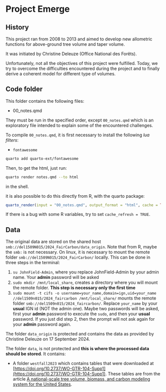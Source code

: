 # Project Emerge

## History
This project ran from 2008 to 2013 and aimed to develop new allometric functions for above-ground tree volume and taper volume.

It was initiated by Christine Deleuze (Office National des Forêts).

Unfortunately, not all the objectives of this project were fulfilled. Today, we try to overcome the difficulties encountered during the project and to finally derive a coherent model for different type of volumes.

## Code folder
This folder contains the following files:
- 00_notes.qmd

They must be run in the specified order, except `00_notes.qmd` which is an exploratory file intended to explain some of the encountered challenges.

To compile `00_notes.qmd`, it is first necessary to install the following *lua filters*:
- `fontawesome`
```sh
quarto add quarto-ext/fontawesome
```
Then, to get the html, just run:
```sh
quarto render notes.qmd --to html
```
in the shell.

it is also possible to do this directly from R, with the quarto package:
```r
quarto_render(input = "00_notes.qmd", output_format = "html", cache = TRUE, cache_refresh = FALSE)
```
If there is a bug with some R variables, try to set `cache_refresh = TRUE`.

## Data
The original data are stored on the shared host `smb://del1509N015/2024_FairCarbon/data_origin`. Note that from R, maybe the `smb:` is not necessary. On linux, it is necessary to mount the remote folder `smb://del1509N015/2024_FairCarbon/` locally. This can be done in three steps in the terminal:

1. `su JohnField-Admin`, where you replace JohnField-Admin by your admin name. Your **admin** password will be asked
2. `sudo mkdir /mnt/local_share`, creates a directory where you will mount the remote folder. **This step is necessary only the first time**
3. `sudo mount -t cifs -o username=your_name,domain=ign,uid=your_name //del1509n015/2024_faircarbon /mnt/local_share/` mounts the remote folder `smb://del1509n015/2024_faircarbon/`. Replace `your_name` by your **usual** IGN id (NOT the admin one). Maybe two passwords will be asked, first your **admin** password to execute the `sudo`, and then your **usual** password. If you just did step 2, then the prompt will not ask again for your **admin** password again.

The folder `data_origin` is protected and contains the data as provided by Christine Deleuze on 17 September 2024.

The folder `data`, is not protected and **this is where the processed data should be stored**. It contains:

- A folder `westfall2023` which contains tables that were downloaded at [https://doi.org/10.2737/WO-GTR-104-Supp1](https://doi.org/10.2737/WO-GTR-104-Supp1). These tables are from the article [A national-scale tree volume, biomass, and carbon modeling system for the United States](https://research.fs.usda.gov/treesearch/66998).
